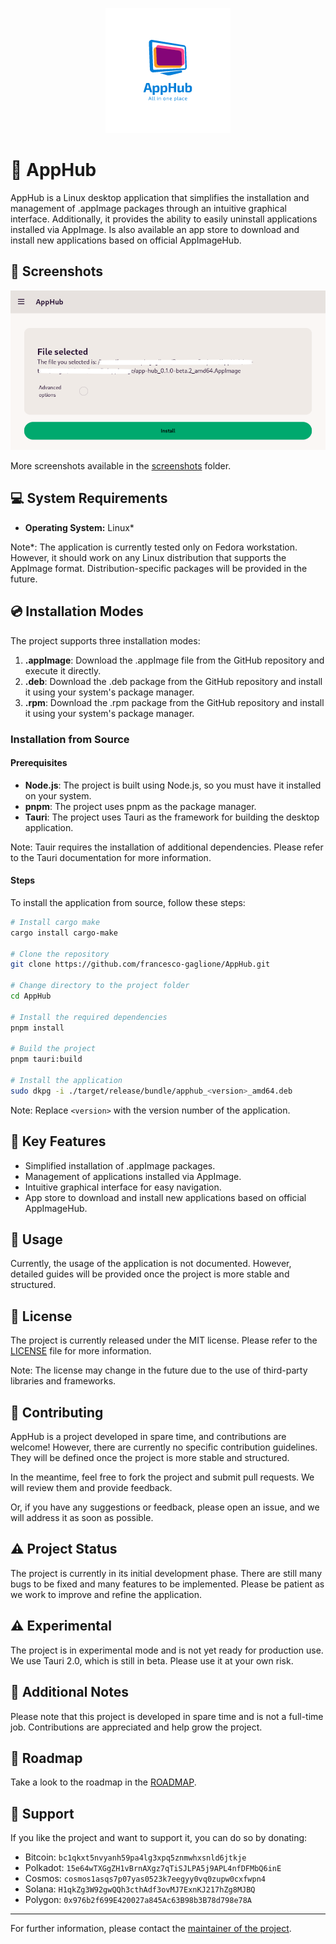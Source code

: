 <p align="center">
  <img src="./src-tauri/icons/appHubLogo.png" alt="Logo">
</p>

# 🚀 AppHub

AppHub is a Linux desktop application that simplifies the installation and management of .appImage packages through an intuitive graphical interface. Additionally, it provides the ability to easily uninstall applications installed via AppImage.
Is also available an app store to download and install new applications based on official AppImageHub.

## 📸 Screenshots
<p align="center">
  <img src="./screenshots/install.png" alt="Screenshot 1">
</p>

More screenshots available in the [screenshots](screenshots) folder.

## 💻 System Requirements
- **Operating System:** Linux*

Note*: The application is currently tested only on Fedora workstation. 
However, it should work on any Linux distribution that supports the AppImage format.
Distribution-specific packages will be provided in the future.

## 💿 Installation Modes
The project supports three installation modes:
1. **.appImage**: Download the .appImage file from the GitHub repository and execute it directly.
2. **.deb**: Download the .deb package from the GitHub repository and install it using your system's package manager.
3. **.rpm**: Download the .rpm package from the GitHub repository and install it using your system's package manager.

### Installation from Source

#### Prerequisites
- **Node.js**: The project is built using Node.js, so you must have it installed on your system.
- **pnpm**: The project uses pnpm as the package manager.
- **Tauri**: The project uses Tauri as the framework for building the desktop application.

Note: Tauir requires the installation of additional dependencies. Please refer to the Tauri documentation for more information.

#### Steps

To install the application from source, follow these steps:

```bash
# Install cargo make
cargo install cargo-make

# Clone the repository
git clone https://github.com/francesco-gaglione/AppHub.git

# Change directory to the project folder
cd AppHub

# Install the required dependencies
pnpm install

# Build the project
pnpm tauri:build

# Install the application
sudo dkpg -i ./target/release/bundle/apphub_<version>_amd64.deb
```
Note: Replace `<version>` with the version number of the application.

## 🌟 Key Features
- Simplified installation of .appImage packages.
- Management of applications installed via AppImage.
- Intuitive graphical interface for easy navigation.
- App store to download and install new applications based on official AppImageHub.

## 📖 Usage
Currently, the usage of the application is not documented. However, detailed guides will be provided once the project is more stable and structured.

## 📝 License
The project is currently released under the MIT license. Please refer to the [LICENSE](LICENSE) file for more information.

Note: The license may change in the future due to the use of third-party libraries and frameworks.

## 🤝 Contributing
AppHub is a project developed in spare time, and contributions are welcome! However, there are currently no specific contribution guidelines. They will be defined once the project is more stable and structured.

In the meantime, feel free to fork the project and submit pull requests. We will review them and provide feedback.

Or, if you have any suggestions or feedback, please open an issue, and we will address it as soon as possible.

## ⚠️ Project Status
The project is currently in its initial development phase. There are still many bugs to be fixed and many features to be implemented. Please be patient as we work to improve and refine the application.

## ⚠️ Experimental
The project is in experimental mode and is not yet ready for production use. 
We use Tauri 2.0, which is still in beta.
Please use it at your own risk.

## 📌 Additional Notes
Please note that this project is developed in spare time and is not a full-time job. Contributions are appreciated and help grow the project.

## 🚀 Roadmap

Take a look to the roadmap in the [ROADMAP](roadmap.md).

## 💖 Support

If you like the project and want to support it, you can do so by donating:

- Bitcoin: `bc1qkxt5nvyanh59pa4lg3xpq5znmwhxsnld6jtkje`
- Polkadot: `15e64wTXGgZH1vBrnAXgz7qTiSJLPA5j9APL4nfDFMbQ6inE`
- Cosmos: `cosmos1asqs7p07yas0523k7eegyy0vq0zupw0cxfwpn4`
- Solana: `H1qkZg3W92gwQQh3cthAdf3ovMJ7ExnKJ217hZg8MJBQ`
- Polygon: `0x976b2f699E420027a845Ac63B98b3B78d798e78A`

---

For further information, please contact the [maintainer of the project](mailto:francesco.gaglione.p@gmail.com).

